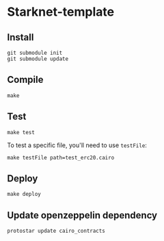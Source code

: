 # Starknet-template

## Install

```shell
git submodule init
git submodule update
```

## Compile

```shell
make
```

## Test

```shell
make test
```

To test a specific file, you'll need to use `testFile`:
```shell
make testFile path=test_erc20.cairo
```

## Deploy

```shell
make deploy
```

## Update openzeppelin dependency

```shell
protostar update cairo_contracts
```
